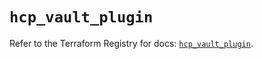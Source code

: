 # `hcp_vault_plugin`

Refer to the Terraform Registry for docs: [`hcp_vault_plugin`](https://registry.terraform.io/providers/hashicorp/hcp/0.83.0/docs/resources/vault_plugin).
